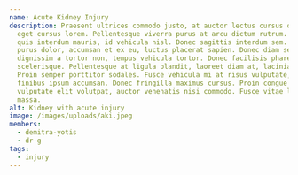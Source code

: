 ```yaml
---
name: Acute Kidney Injury
description: Praesent ultrices commodo justo, at auctor lectus cursus quis. Sed
  eget cursus lorem. Pellentesque viverra purus at arcu dictum rutrum. Phasellus
  quis interdum mauris, id vehicula nisl. Donec sagittis interdum sem. Maecenas
  purus dolor, accumsan et ex eu, luctus placerat sapien. Donec diam sem,
  dignissim a tortor non, tempus vehicula tortor. Donec facilisis pharetra
  scelerisque. Pellentesque at ligula blandit, laoreet diam at, lacinia urna.
  Proin semper porttitor sodales. Fusce vehicula mi at risus vulputate, non
  finibus ipsum accumsan. Donec fringilla maximus cursus. Proin congue lacus
  vulputate elit volutpat, auctor venenatis nisi commodo. Fusce vitae lobortis
  massa.
alt: Kidney with acute injury
image: /images/uploads/aki.jpeg
members:
  - demitra-yotis
  - dr-g
tags:
  - injury
---
```

